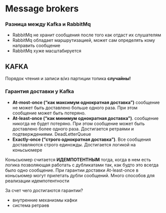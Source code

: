 # Message brokers

### Разница между Kafka и RabbitMq
- RabbitMq не хранит сообщения после того как отдаст их слушателям
- RabbitMq обладает маршрутизацией, может сам определять кому направить сообщение
- RabbitMq хуже масштабируется

## KAFKA

Порядок чтения и записи в/из партиции топика **случайны!**

### Гарантия доставки у Kafka
- **At-most-once (“как максимум однократная доставка”)** сообщение не может быть доставлено больше одного раза. При этом сообщение может быть потеряно.
- **At-least-once (“как минимум однократная доставка”)**. сообщение никогда не будет потеряно. При этом сообщение может быть доставлено более одного раза. Достигается ретраями и подтверждениями.  DeadLetterQueue
- **Exactly-once (“строго однократная доставка”)**. Все сообщения доставляются строго единожды. Достигается логикой на коньсьюмере

Коньсьюмер считается **ИДЕМПОТЕНТНЫМ** тогда, когда в нем есть логика позволяющая работать с дубликатами так, как будто это всегда было одно сообщение. При гарантии доставки At-least-once в коньсьюмер могут прилетать дубли сообщений. Много способов для реализации идемпотентности

За счет чего достигаются гарантии? 
 - внутренние механизмы кафки
 - система ретраев